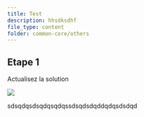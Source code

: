```yaml
---
title: Test
description: hhsdksdhf
file_type: content
folder: common-core/others
---
```

## Etape 1

Actualisez la solution 

![](/images/design-sans-titre-5-.png)

sdsqdqsdsqdqsqdqssdsqdsdqddqdqsdsdqd
